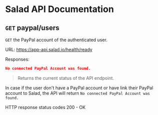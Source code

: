 # Salad API Documentation

## `GET` paypal/users
`GET` the PayPal account of the authenticated user.

URL: https://app-api.salad.io/health/ready

Responses:
```json
No connected PayPal Account was found.
```

> Returns the current status of the API endpoint.

In case if the user don't have a PayPal account or have link their PayPal account to Salad, the API will return `No connected PayPal Account was found.`

HTTP response status codes
200	- OK